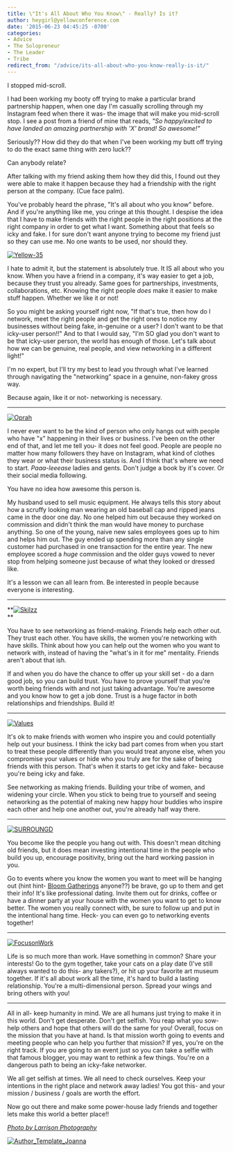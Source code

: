 ```yaml
---
title: \"It's All About Who You Know\" - Really? Is it?
author: heygirl@yellowconference.com
date: '2015-06-23 04:45:25 -0700'
categories:
- Advice
- The Solopreneur
- The Leader
- Tribe
redirect_from: "/advice/its-all-about-who-you-know-really-is-it/"
---
```


I stopped mid-scroll.

I had been working my booty off trying to make a particular brand partnership happen, when one day
I'm casually scrolling through my Instagram feed when there it was- the image that will make you
mid-scroll stop. I see a post from a friend of mine that reads, _"So happy/excited to have landed an
amazing partnership with 'X' brand! So awesome!"_

Seriously?? How did they do that when I've been working my butt off trying to do the exact same
thing with zero luck??

Can anybody relate?

After talking with my friend asking them how they did this, I found out they were able to make it
happen because they had a friendship with the right person at the company. (Cue face palm).

You've probably heard the phrase, "It's all about who you know" before. And if you're anything like
me, you cringe at this thought. I despise the idea that I have to make friends with the right people
in the right positions at the right company in order to get what I want. Something about that feels
so icky and fake. I for sure don't want anyone trying to become my friend just so they can use me.
No one wants to be used, nor should they.

[![Yellow-35](https://yellow-blog-images.imgix.net/2015/04/Yellow-351.jpg)](https://yellow-blog-images.imgix.net/2015/04/Yellow-351.jpg)

I hate to admit it, but the statement is absolutely true. It IS all about who you know. When you
have a friend in a company, it's way easier to get a job, because they trust you already. Same goes
for partnerships, investments, collaborations, etc. Knowing the right people _does_ make it easier
to make stuff happen. Whether we like it or not!

So you might be asking yourself right now, "If that's true, then how do I network, meet the right
people and get the right ones to notice my businesses without being fake, in-genuine or a user? I
don't want to be that icky-user person!!" And to that I would say, "I'm SO glad you don't want to be
that icky-user person, the world has enough of those. Let's talk about how we can be genuine, real
people, and view networking in a different light!"

I'm no expert, but I'll try my best to lead you through what I've learned through navigating the
"networking" space in a genuine, non-fakey gross way.

Because again, like it or not- networking is necessary.

---

[![Oprah](https://yellow-blog-images.imgix.net/2015/06/Oprah.jpg)](https://yellow-blog-images.imgix.net/2015/06/Oprah.jpg)

I never ever want to be the kind of person who only hangs out with people who have "x" happening in
their lives or business. I've been on the other end of that, and let me tell you- it does not feel
good. People are people no matter how many followers they have on Instagram, what kind of clothes
they wear or what their business status is. And I think that's where we need to start.
_Paaa-leeease_ ladies and gents. Don't judge a book by it's cover. Or their social media following.

You have no idea how awesome this person is.

My husband used to sell music equipment. He always tells this story about how a scruffy looking man
wearing an old baseball cap and ripped jeans came in the door one day. No one helped him out because
they worked on commission and didn't think the man would have money to purchase anything. So one of
the young, naive new sales employees goes up to him and helps him out. The guy ended up spending
more than any single customer had purchased in one transaction for the entire year. The new employee
scored a _huge_ commission and the older guys vowed to never stop from helping someone just because
of what they looked or dressed like.

It's a lesson we can all learn from. Be interested in people because everyone is interesting.

---

**[![Skilzz](https://yellow-blog-images.imgix.net/2015/06/Skilzz.jpg)](https://yellow-blog-images.imgix.net/2015/06/Skilzz.jpg)\
**

You have to see networking as friend-making. Friends help each other out. They trust each other. You
have skills, the women you're networking with have skills. Think about how you can help out the
women who you want to network with, instead of having the "what's in it for me" mentality. Friends
aren't about that ish.

If and when you do have the chance to offer up your skill set - do a darn good job, so you can build
trust. You have to prove yourself that you're worth being friends with and not just taking
advantage. You're awesome and you know how to get a job done. Trust is a huge factor in both
relationships and friendships. Build it!

---

[![Values](https://yellow-blog-images.imgix.net/2015/06/Values.jpg)](https://yellow-blog-images.imgix.net/2015/06/Values.jpg)

It's ok to make friends with women who inspire you and could potentially help out your business. I
think the icky bad part comes from when you start to treat these people differently than you would
treat anyone else, when you compromise your values or hide who you truly are for the sake of being
friends with this person. That's when it starts to get icky and fake- because you're being icky and
fake.

See networking as making friends. Building your tribe of women, and widening your circle. When you
stick to being true to yourself and seeing networking as the potential of making new happy hour
buddies who inspire each other and help one another out, you're already half way there.

---

[![SURROUNGD](https://yellow-blog-images.imgix.net/2015/06/SURROUNGD.jpg)](https://yellow-blog-images.imgix.net/2015/06/SURROUNGD.jpg)

You become like the people you hang out with. This doesn't mean ditching old friends, but it does
mean investing intentional time in the people who build you up, encourage positivity, bring out the
hard working passion in you.

Go to events where you know the women you want to meet will be hanging out (hint hint-
[Bloom Gatherings](http://yellowconference.com/bloom-gatherings/) anyone??) be brave, go up to them
and get their info! It's like professional dating. Invite them out for drinks, coffee or have a
dinner party at your house with the women you want to get to know better. The women you really
connect with, be sure to follow up and put in the intentional hang time. Heck- you can even go to
networking events together!

---

[![FocusonWork](https://yellow-blog-images.imgix.net/2015/06/FocusonWork.jpg)](https://yellow-blog-images.imgix.net/2015/06/FocusonWork.jpg)

Life is so much more than work. Have something in common? Share your interests! Go to the gym
together, take your cats on a play date (I've still always wanted to do this- any takers?), or hit
up your favorite art museum together. If it's all about work all the time, it's hard to build a
lasting relationship. You're a multi-dimensional person. Spread your wings and bring others with
you!

---

All in all- keep humanity in mind. We are all humans just trying to make it in this world. Don't get
desperate. Don't get selfish. You reap what you sow- help others and hope that others will do the
same for you! Overall, focus on the mission that you have at hand. Is that mission worth going to
events and meeting people who can help you further that mission? If yes, you're on the right track.
If you are going to an event just so you can take a selfie with that famous blogger, you may want to
rethink a few things. You're on a dangerous path to being an icky-fake networker.

We all get selfish at times. We all need to check ourselves. Keep your intentions in the right place
and network away ladies! You got this- and your mission / business / goals are worth the effort.

Now go out there and make some power-house lady friends and together lets make this world a better
place!!

[_Photo by Larrison Photography_](http://larrisonphotography.com/)

[![Author_Template_Joanna](https://yellow-blog-images.imgix.net/2015/01/Author_Template_Joanna.jpg)](http://instagram.com/joannawaterfall)
